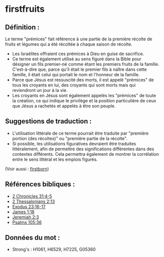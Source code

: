 # firstfruits

## Définition :

Le terme "prémices" fait référence à une partie de la première récolte de fruits et légumes qui a été récoltée à chaque saison de récolte.

* Les Israélites offraient ces prémices à Dieu en guise de sacrifice.
* Ce terme est également utilisé au sens figuré dans la Bible pour désigner un fils premier-né comme étant les premiers fruits de la famille. C'est-à-dire que, parce qu'il était le premier fils à naître dans cette famille, il était celui qui portait le nom et l'honneur de la famille.
* Parce que Jésus est ressuscité des morts, il est appelé "prémices" de tous les croyants en lui, des croyants qui sont morts mais qui reviendront un jour à la vie.
* Les croyants en Jésus sont également appelés les "prémices" de toute la création, ce qui indique le privilège et la position particulière de ceux que Jésus a rachetés et appelés à être son peuple.

## Suggestions de traduction :

* L'utilisation littérale de ce terme pourrait être traduite par "première portion (des récoltes)" ou "première partie de la récolte".
* Si possible, les utilisations figuratives devraient être traduites littéralement, afin de permettre des significations différentes dans des contextes différents. Cela permettra également de montrer la corrélation entre le sens littéral et les emplois figurés.

(Voir aussi : [firstborn](../other/firstborn.md))

## Références bibliques :

* [2 Chronicles 31:4-5](rc://en/tn/help/2ch/31/04)
* [2 Thessalonians 2:13](rc://en/tn/help/2th/02/13)
* [Exodus 23:16-17](rc://en/tn/help/exo/23/16)
* [James 1:18](rc://en/tn/help/jas/01/18)
* [Jeremiah 2:3](rc://en/tn/help/jer/02/03)
* [Psalms 105:36](rc://en/tn/help/psa/105/36)

## Données du mot :

* Strong's : H1061, H6529, H7225, G05360

